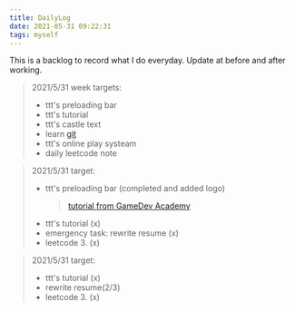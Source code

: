 ```yaml
---
title: DailyLog
date: 2021-05-31 09:22:31
tags: myself
---
```


This is a backlog to record what I do everyday.
Update at before and after working.

> 2021/5/31 week targets:
>
> - ttt's preloading bar
> - ttt's tutorial
> - ttt's castle text
> - learn [git](https://learngitbranching.js.org/?locale=en_US)
> - ttt's online play systeam
> - daily leetcode note

> 2021/5/31 target:
>
> - ttt's preloading bar (completed and added logo)
>   > [tutorial from GameDev Academy](https://gamedevacademy.org/creating-a-preloading-screen-in-phaser-3/)
> - ttt's tutorial (x)
> - emergency task: rewrite resume (x)
> - leetcode 3. (x)

>2021/5/31 target:
>
> - ttt's tutorial (x)
>- rewrite resume(2/3)
>- leetcode 3. (x)
>




